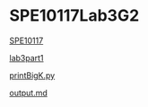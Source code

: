 # SPE10117Lab3G2

[SPE10117](http://personal.cityu.edu.hk/dcywchan/2021SemASPE10117/)

[lab3part1]('lab3part1.md'.txt)

[printBigK.py](printBigK.py)

[output.md](lab4q3.py)
